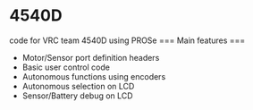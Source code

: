 # 4540D
code for VRC team 4540D using PROSe
=== Main features ===
* Motor/Sensor port definition headers
* Basic user control code
* Autonomous functions using encoders
* Autonomous selection on LCD
* Sensor/Battery debug on LCD
